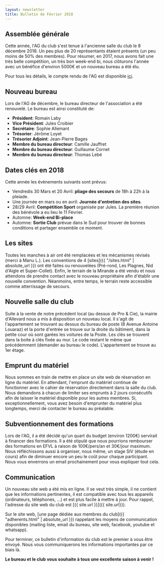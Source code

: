 ```yaml
---
layout: newsletter
title: Bulletin de Février 2018
---
```


## Assemblée générale
Cette année, l'AG du club s'est tenue à l'ancienne salle du club le 8 décembre 2018. Un peu plus de 20 représentants étaient présents (un peu moins de 50% des membres). Pour résumer, en 2017, nous avons fait une très belle compétition, un très bon week-end bi, nous clôturons l'année avec un bénéfice d'environ 5000€ et un nouveau bureau a été élu.

Pour tous les détails, le compte rendu de l'AG est disponible [ici](https://drive.google.com/file/d/1lfWHrvwUnWTDRIR0f1jRjNhUj4C5Aboj/view?usp=sharing).

## Nouveau bureau
Lors de l'AG de décembre, le bureau directeur de l'association a été renouvelé. Le bureau est ainsi constituté de:
- **Président**: Romain Laby
- **Vice Président**: Jules Croibier
- **Secrétaire**: Sophie Allemant
- **Trésorier**: Jérôme Loyet
- **Trésorier Adjoint**: Jean-Pierre Bages
- **Membre du bureau directeur**: Camille Jauffret
- **Membre du bureau directeur**: Guillaume Cornet
- **Membre du bureau directeur**: Thomas Lebé

## Dates clés en 2018
Cette année les évènements suivants sont prévus:
- Vendredis 30 Mars et 20 Avril: **pliage des secours** de 18h à 22h à la pleiade.
- Une journée en mars ou en avril: **Journée d'entretien des sites**.
- 28/29 Avril: **Compétition Sport** organisée par Jules. La première réunion des bénévole a eu lieu le 11 Février.
- Automne: **Week-end Bi-place**
- Automne: **Sortie Club** prévue dans le Sud pour trouver de bonnes conditions et partager ensemble ce moment.

## Les sites
Toutes les manches à air ont été remplacées et les mécanismes révisés (merci à Manu L.). Les conventions de 4 [sites]({{ "/sites.html" | absolute_url }}) ont été faites ou renouvelées (Pré-rond, Les Plagnes, Nid d'Aigle et Super-Collet). Enfin, le terrain de la Mirande a été vendu et nous attendons de prendre contact avec le nouveau propriétaire afin d'établir une nouvelle convention. Néanmoins, entre temps, le terrain reste accessible comme atterrissage de secours.

## Nouvelle salle du club
Suite à la vente de notre précédent local (au dessus de Pro & Cie), la mairie d'Allevard nous a mis à disposition un nouveau local. Il s'agit de l'appartement se trouvant au dessus du bureau de poste (8 Avenue Antoine Louaraz) et la porte d'entrée se trouve sur la droite du bâtiment, dans la petite cour où sont garées les voitures de la Poste. Les clés se trouvent dans la boite à clés fixée au mur. Le code restant le même que précédemment (demander au bureau le code). L'appartement se trouve au 1er étage. 

## Emprunt du matériel
Nous sommes en train de mettre en place un site web de réservation en ligne du matériel. En attendant, l'emprunt du matériel continue de fonctionner avec le cahier de réservation directement dans la salle du club. Nous demandons à chacun de limiter ses emprunts à 2 jours consécutifs afin de laisser le matériel disponible pour les autres membres. Si, exceptionnellement, vous avez besoin d'emprunter du matériel plus longtemps, merci de contacter le bureau au préalable.

## Subventionnement des formations
Lors de l'AG, il a été décidé qu'un quart du budget (environ 1200€) servirait à financer des formations. Il a été stipulé que nous pourrions rembourser des formations en EFVL à raison de 100€/pers/an et 30€/jour maximum. Nous réfléchissons aussi à organiser, nous même, un stage SIV (étude en cours) afin de diminuer encore un peu le coût pour chaque participant. Nous vous enverrons un email prochainement pour vous expliquer tout cela.

## Communication
Un nouveau site web a été mis en ligne. Il se veut très simple, il ne contient que les informations pertinentes, il est compatible avec tous les appareils (ordinateurs, téléphones, ...) et est plus facile à mettre à jour. Pour rappel, l'adresse du site web du club est [{{ site.url }}]({{ site.url}}).

Sur le site web, [une page dédiée aux membres du club]({{ "adherents.html" | absolute_url }}) rappelant les moyens de communication disponibles (mailing liste, email du bureau, site web, facebook, youtube et whatsapp).

Pour terminer, ce bulletin d'information du club est le premier à vous être envoyé. Nous vous communiquerons les informations importantes par ce biais là.

**Le bureau et le club vous souhaite à tous une excellente saison à venir !**
